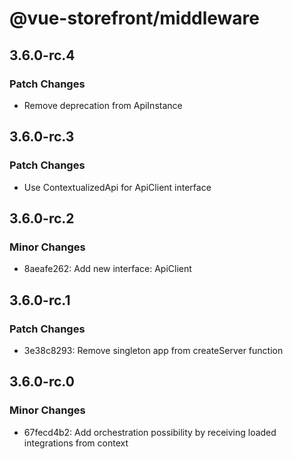 # @vue-storefront/middleware

## 3.6.0-rc.4

### Patch Changes

- Remove deprecation from ApiInstance

## 3.6.0-rc.3

### Patch Changes

- Use ContextualizedApi for ApiClient interface

## 3.6.0-rc.2

### Minor Changes

- 8aeafe262: Add new interface: ApiClient

## 3.6.0-rc.1

### Patch Changes

- 3e38c8293: Remove singleton app from createServer function

## 3.6.0-rc.0

### Minor Changes

- 67fecd4b2: Add orchestration possibility by receiving loaded integrations from context
